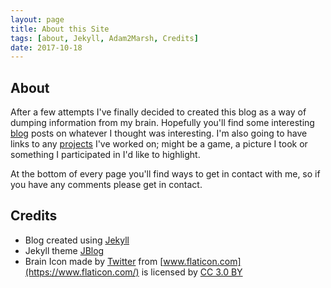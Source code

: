 ```yaml
---
layout: page
title: About this Site
tags: [about, Jekyll, Adam2Marsh, Credits]
date: 2017-10-18
---
```


## About
After a few attempts I've finally decided to created this blog as a way of dumping information from my brain. Hopefully you'll find some interesting [blog](http://www.adam2marsh.co.uk/blog/) posts on whatever I thought was interesting. I'm also going to have links to any [projects](http://www.adam2marsh.co.uk/projects/) I've worked on; might be a game, a picture I took or something I participated in I'd like to highlight.

At the bottom of every page you'll find ways to get in contact with me, so if you have any comments please get in contact.

## Credits
* Blog created using [Jekyll](https://jekyllrb.com/)
* Jekyll theme [JBlog](https://github.com/alperenbozkurt/JBlog)
* Brain Icon made by [Twitter](https://www.flaticon.com/authors/twitter) from [www.flaticon.com](https://www.flaticon.com/) is licensed by [CC 3.0 BY](http://creativecommons.org/licenses/by/3.0/)
